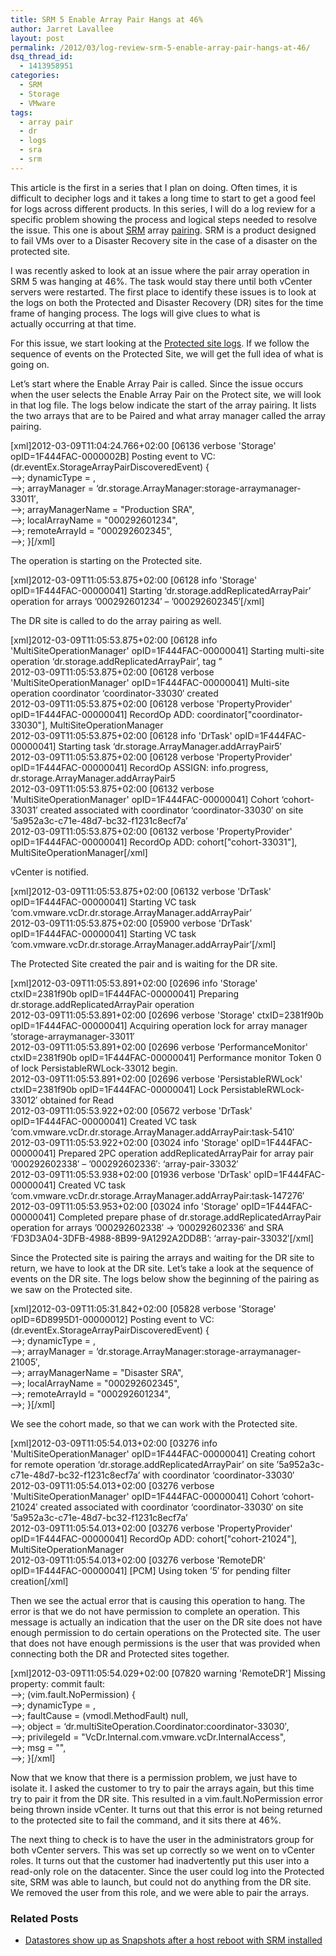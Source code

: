 ```yaml
---
title: SRM 5 Enable Array Pair Hangs at 46%
author: Jarret Lavallee
layout: post
permalink: /2012/03/log-review-srm-5-enable-array-pair-hangs-at-46/
dsq_thread_id:
  - 1413958951
categories:
  - SRM
  - Storage
  - VMware
tags:
  - array pair
  - dr
  - logs
  - sra
  - srm
---
```

This article is the first in a series that I plan on doing. Often times, it is difficult to decipher logs and it takes a long time to start to get a good feel for logs across different products. In this series, I will do a log review for a specific problem showing the process and logical steps needed to resolve the issue. This one is about <a href="http://www.vmware.com/products/site-recovery-manager/overview.html" onclick="javascript:_gaq.push(['_trackEvent','outbound-article','http://www.vmware.com/products/site-recovery-manager/overview.html']);" target="_blank">SRM</a> array <a href="http://www.vmware.com/pdf/srm_admin_5_0.pdf" onclick="javascript:_gaq.push(['_trackEvent','download','http://www.vmware.com/pdf/srm_admin_5_0.pdf']);" target="_blank">pairing</a>. SRM is a product designed to fail VMs over to a Disaster Recovery site in the case of a disaster on the protected site.

I was recently asked to look at an issue where the pair array operation in SRM 5 was hanging at 46%. The task would stay there until both vCenter servers were restarted. The first place to identify these issues is to look at the logs on both the Protected and Disaster Recovery (DR) sites for the time frame of hanging process. The logs will give clues to what is actually occurring at that time.

For this issue, we start looking at the <a title="SRM log Locations" href="http://kb.vmware.com/kb/1021802" onclick="javascript:_gaq.push(['_trackEvent','outbound-article','http://kb.vmware.com/kb/1021802']);" target="_blank">Protected site logs</a>. If we follow the sequence of events on the Protected Site, we will get the full idea of what is going on.

Let&#8217;s start where the Enable Array Pair is called. Since the issue occurs when the user selects the Enable Array Pair on the Protect site, we will look in that log file. The logs below indicate the start of the array pairing. It lists the two arrays that are to be Paired and what array manager called the array pairing.

[xml]2012-03-09T11:04:24.766+02:00 [06136 verbose 'Storage' opID=1F444FAC-0000002B] Posting event to VC: (dr.eventEx.StorageArrayPairDiscoveredEvent) {  
&#8211;>; dynamicType = ,  
&#8211;>; arrayManager = &#8216;dr.storage.ArrayManager:storage-arraymanager-33011&#8242;,  
&#8211;>; arrayManagerName = "Production SRA",  
&#8211;>; localArrayName = "000292601234",  
&#8211;>; remoteArrayId = "000292602345",  
&#8211;>; }[/xml]

The operation is starting on the Protected site.

[xml]2012-03-09T11:05:53.875+02:00 [06128 info 'Storage' opID=1F444FAC-00000041] Starting &#8216;dr.storage.addReplicatedArrayPair&#8217; operation for arrays &#8217;000292601234&#8242; &#8211; &#8217;000292602345&#8242;[/xml]

The DR site is called to do the array pairing as well.

[xml]2012-03-09T11:05:53.875+02:00 [06128 info 'MultiSiteOperationManager' opID=1F444FAC-00000041] Starting multi-site operation &#8216;dr.storage.addReplicatedArrayPair&#8217;, tag &#8221;  
2012-03-09T11:05:53.875+02:00 [06128 verbose 'MultiSiteOperationManager' opID=1F444FAC-00000041] Multi-site operation coordinator &#8216;coordinator-33030&#8242; created  
2012-03-09T11:05:53.875+02:00 [06128 verbose 'PropertyProvider' opID=1F444FAC-00000041] RecordOp ADD: coordinator["coordinator-33030"], MultiSiteOperationManager  
2012-03-09T11:05:53.875+02:00 [06128 info 'DrTask' opID=1F444FAC-00000041] Starting task &#8216;dr.storage.ArrayManager.addArrayPair5&#8242;  
2012-03-09T11:05:53.875+02:00 [06128 verbose 'PropertyProvider' opID=1F444FAC-00000041] RecordOp ASSIGN: info.progress, dr.storage.ArrayManager.addArrayPair5  
2012-03-09T11:05:53.875+02:00 [06132 verbose 'MultiSiteOperationManager' opID=1F444FAC-00000041] Cohort &#8216;cohort-33031&#8242; created associated with coordinator &#8216;coordinator-33030&#8242; on site &#8217;5a952a3c-c71e-48d7-bc32-f1231c8ecf7a&#8217;  
2012-03-09T11:05:53.875+02:00 [06132 verbose 'PropertyProvider' opID=1F444FAC-00000041] RecordOp ADD: cohort["cohort-33031"], MultiSiteOperationManager[/xml]

vCenter is notified.

[xml]2012-03-09T11:05:53.875+02:00 [06132 verbose 'DrTask' opID=1F444FAC-00000041] Starting VC task &#8216;com.vmware.vcDr.dr.storage.ArrayManager.addArrayPair&#8217;  
2012-03-09T11:05:53.875+02:00 [05900 verbose 'DrTask' opID=1F444FAC-00000041] Starting VC task &#8216;com.vmware.vcDr.dr.storage.ArrayManager.addArrayPair&#8217;[/xml]

The Protected Site created the pair and is waiting for the DR site.

[xml]2012-03-09T11:05:53.891+02:00 [02696 info 'Storage' ctxID=2381f90b opID=1F444FAC-00000041] Preparing dr.storage.addReplicatedArrayPair operation  
2012-03-09T11:05:53.891+02:00 [02696 verbose 'Storage' ctxID=2381f90b opID=1F444FAC-00000041] Acquiring operation lock for array manager &#8216;storage-arraymanager-33011&#8242;  
2012-03-09T11:05:53.891+02:00 [02696 verbose 'PerformanceMonitor' ctxID=2381f90b opID=1F444FAC-00000041] Performance monitor Token 0 of lock PersistableRWLock-33012 begin.  
2012-03-09T11:05:53.891+02:00 [02696 verbose 'PersistableRWLock' ctxID=2381f90b opID=1F444FAC-00000041] Lock PersistableRWLock-33012&#8242; obtained for Read  
2012-03-09T11:05:53.922+02:00 [05672 verbose 'DrTask' opID=1F444FAC-00000041] Created VC task &#8216;com.vmware.vcDr.dr.storage.ArrayManager.addArrayPair:task-5410&#8242;  
2012-03-09T11:05:53.922+02:00 [03024 info 'Storage' opID=1F444FAC-00000041] Prepared 2PC operation addReplicatedArrayPair for array pair &#8217;000292602338&#8242; &#8211; &#8217;000292602336&#8242;: &#8216;array-pair-33032&#8242;  
2012-03-09T11:05:53.938+02:00 [01936 verbose 'DrTask' opID=1F444FAC-00000041] Created VC task &#8216;com.vmware.vcDr.dr.storage.ArrayManager.addArrayPair:task-147276&#8242;  
2012-03-09T11:05:53.953+02:00 [03024 info 'Storage' opID=1F444FAC-00000041] Completed prepare phase of dr.storage.addReplicatedArrayPair operation for arrays &#8217;000292602338&#8242; -> &#8217;000292602336&#8242; and SRA &#8216;FD3D3A04-3DFB-4988-8B99-9A1292A2DD8B&#8217;: &#8216;array-pair-33032&#8242;[/xml]

Since the Protected site is pairing the arrays and waiting for the DR site to return, we have to look at the DR site. Let&#8217;s take a look at the sequence of events on the DR site. The logs below show the beginning of the pairing as we saw on the Protected site.

[xml]2012-03-09T11:05:31.842+02:00 [05828 verbose 'Storage' opID=6D8995D1-00000012] Posting event to VC: (dr.eventEx.StorageArrayPairDiscoveredEvent) {  
&#8211;>; dynamicType = ,  
&#8211;>; arrayManager = &#8216;dr.storage.ArrayManager:storage-arraymanager-21005&#8242;,  
&#8211;>; arrayManagerName = "Disaster SRA",  
&#8211;>; localArrayName = "000292602345",  
&#8211;>; remoteArrayId = "000292601234",  
&#8211;>; }[/xml]

We see the cohort made, so that we can work with the Protected site.

[xml]2012-03-09T11:05:54.013+02:00 [03276 info 'MultiSiteOperationManager' opID=1F444FAC-00000041] Creating cohort for remote operation &#8216;dr.storage.addReplicatedArrayPair&#8217; on site &#8217;5a952a3c-c71e-48d7-bc32-f1231c8ecf7a&#8217; with coordinator &#8216;coordinator-33030&#8242;  
2012-03-09T11:05:54.013+02:00 [03276 verbose 'MultiSiteOperationManager' opID=1F444FAC-00000041] Cohort &#8216;cohort-21024&#8242; created associated with coordinator &#8216;coordinator-33030&#8242; on site &#8217;5a952a3c-c71e-48d7-bc32-f1231c8ecf7a&#8217;  
2012-03-09T11:05:54.013+02:00 [03276 verbose 'PropertyProvider' opID=1F444FAC-00000041] RecordOp ADD: cohort["cohort-21024"], MultiSiteOperationManager  
2012-03-09T11:05:54.013+02:00 \[03276 verbose 'RemoteDR' opID=1F444FAC-00000041\] \[PCM\] Using token &#8217;5&#8242; for pending filter creation[/xml]

Then we see the actual error that is causing this operation to hang. The error is that we do not have permission to complete an operation. This message is actually an indication that the user on the DR site does not have enough permission to do certain operations on the Protected site. The user that does not have enough permissions is the user that was provided when connecting both the DR and Protected sites together.

[xml]2012-03-09T11:05:54.029+02:00 [07820 warning 'RemoteDR'] Missing property: commit fault:  
&#8211;>; (vim.fault.NoPermission) {  
&#8211;>; dynamicType = ,  
&#8211;>; faultCause = (vmodl.MethodFault) null,  
&#8211;>; object = &#8216;dr.multiSiteOperation.Coordinator:coordinator-33030&#8242;,  
&#8211;>; privilegeId = "VcDr.Internal.com.vmware.vcDr.InternalAccess",  
&#8211;>; msg = "",  
&#8211;>; }[/xml]

Now that we know that there is a permission problem, we just have to isolate it. I asked the customer to try to pair the arrays again, but this time try to pair it from the DR site. This resulted in a vim.fault.NoPermission error being thrown inside vCenter. It turns out that this error is not being returned to the protected site to fail the command, and it sits there at 46%.

The next thing to check is to have the user in the administrators group for both vCenter servers. This was set up correctly so we went on to vCenter roles. It turns out that the customer had inadvertently put this user into a read-only role on the datacenter. Since the user could log into the Protected site, SRM was able to launch, but could not do anything from the DR site. We removed the user from this role, and we were able to pair the arrays.

<div class="SPOSTARBUST-Related-Posts">
  <H3>
    Related Posts
  </H3>
  
  <ul class="entry-meta">
    <li class="SPOSTARBUST-Related-Post">
      <a title="Datastores show up as Snapshots after a host reboot with SRM installed" href="http://virtuallyhyper.com/2012/04/datastores-show-up-as-snapshots-after-a-host-reboot-with-srm-installed/" onclick="javascript:_gaq.push(['_trackEvent','outbound-article','http://virtuallyhyper.com/2012/04/datastores-show-up-as-snapshots-after-a-host-reboot-with-srm-installed/']);" rel="bookmark">Datastores show up as Snapshots after a host reboot with SRM installed</a>
    </li>
  </ul>
</div>

<p class="wp-flattr-button">
  <a class="FlattrButton" style="display:none;" href="http://virtuallyhyper.com/2012/03/log-review-srm-5-enable-array-pair-hangs-at-46/" title=" SRM 5 Enable Array Pair Hangs at 46%" rev="flattr;uid:virtuallyhyper;language:en_GB;category:text;tags:array pair,dr,logs,sra,srm,blog;button:compact;">Today I ran into an interesting issue. A customer called in saying that his VMs are down and some of his Datastores are showing up as snapshots. Looking at the...</a>
</p>